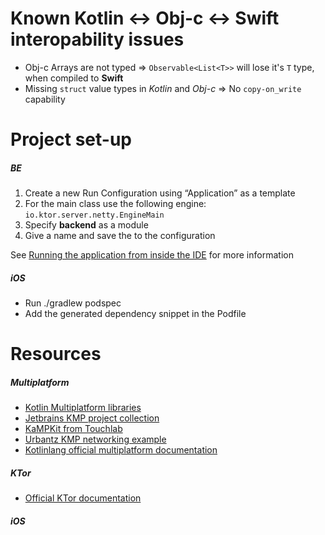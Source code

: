 # Known Kotlin <-> Obj-c <-> Swift interopability issues
* Obj-c Arrays are not typed => `Observable<List<T>>` will lose it's `T` type, when compiled to **Swift**
* Missing `struct` value types in *Kotlin* and *Obj-c* => No `copy-on_write` capability
# Project set-up
##### BE
1. Create a new Run Configuration using “Application” as a template
2. For the main class use the following engine: `io.ktor.server.netty.EngineMain`
3. Specify **backend** as a module
4. Give a name and save the to the configuration

See [Running the application from inside the IDE](https://ktor.io/servers/engine.html) for more information
##### iOS
- Run ./gradlew podspec
- Add the generated dependency snippet in the Podfile
# Resources
##### Multiplatform
- [Kotlin Multiplatform libraries](https://github.com/AAkira/Kotlin-Multiplatform-Libraries)
- [Jetbrains KMP project collection](https://www.jetbrains.com/lp/mobilecrossplatform/?_ga=2.202856727.765867490.1593685697-1840297874.1578984105)
- [KaMPKit from Touchlab](https://github.com/touchlab/KaMPKit)
- [Urbantz KMP networking example](https://gitlab.com/halcyonmobile/urbantz-kmp-networking)
- [Kotlinlang official multiplatform documentation](https://kotlinlang.org/docs/reference/multiplatform.html?_ga=2.5643317.765867490.1593685697-1840297874.1578984105)
##### KTor
- [Official KTor documentation](https://ktor.io)
##### iOS